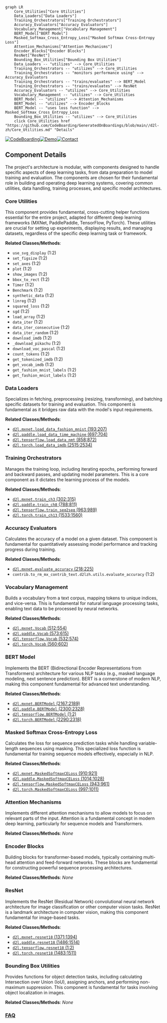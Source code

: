 ```mermaid
graph LR
    Core_Utilities["Core Utilities"]
    Data_Loaders["Data Loaders"]
    Training_Orchestrators["Training Orchestrators"]
    Accuracy_Evaluators["Accuracy Evaluators"]
    Vocabulary_Management["Vocabulary Management"]
    BERT_Model["BERT Model"]
    Masked_Softmax_Cross_Entropy_Loss["Masked Softmax Cross-Entropy Loss"]
    Attention_Mechanisms["Attention Mechanisms"]
    Encoder_Blocks["Encoder Blocks"]
    ResNet["ResNet"]
    Bounding_Box_Utilities["Bounding Box Utilities"]
    Data_Loaders -- "utilizes" --> Core_Utilities
    Training_Orchestrators -- "utilizes" --> Core_Utilities
    Training_Orchestrators -- "monitors performance using" --> Accuracy_Evaluators
    Training_Orchestrators -- "trains/evaluates" --> BERT_Model
    Training_Orchestrators -- "trains/evaluates" --> ResNet
    Accuracy_Evaluators -- "utilizes" --> Core_Utilities
    Vocabulary_Management -- "utilizes" --> Core_Utilities
    BERT_Model -- "utilizes" --> Attention_Mechanisms
    BERT_Model -- "utilizes" --> Encoder_Blocks
    BERT_Model -- "uses loss function" --> Masked_Softmax_Cross_Entropy_Loss
    Bounding_Box_Utilities -- "utilizes" --> Core_Utilities
    click Core_Utilities href "https://github.com/CodeBoarding/GeneratedOnBoardings/blob/main//d2l-zh/Core_Utilities.md" "Details"
```
[![CodeBoarding](https://img.shields.io/badge/Generated%20by-CodeBoarding-9cf?style=flat-square)](https://github.com/CodeBoarding/GeneratedOnBoardings)[![Demo](https://img.shields.io/badge/Try%20our-Demo-blue?style=flat-square)](https://www.codeboarding.org/demo)[![Contact](https://img.shields.io/badge/Contact%20us%20-%20contact@codeboarding.org-lightgrey?style=flat-square)](mailto:contact@codeboarding.org)

## Component Details

The project's architecture is modular, with components designed to handle specific aspects of deep learning tasks, from data preparation to model training and evaluation. The components are chosen for their fundamental role in building and operating deep learning systems, covering common utilities, data handling, training processes, and specific model architectures.

### Core Utilities
This component provides fundamental, cross-cutting helper functions essential for the entire project, adapted for different deep learning frameworks (MXNet, PaddlePaddle, TensorFlow, PyTorch). These utilities are crucial for setting up experiments, displaying results, and managing datasets, regardless of the specific deep learning task or framework.


**Related Classes/Methods**:

- `use_svg_display` (1:2)
- `set_figsize` (1:2)
- `set_axes` (1:2)
- `plot` (1:2)
- `show_images` (1:2)
- `bbox_to_rect` (1:2)
- `Timer` (1:2)
- `Benchmark` (1:2)
- `synthetic_data` (1:2)
- `linreg` (1:2)
- `squared_loss` (1:2)
- `sgd` (1:2)
- `load_array` (1:2)
- `data_iter` (1:2)
- `data_iter_consecutive` (1:2)
- `data_iter_random` (1:2)
- `download_imdb` (1:2)
- `_download_pikachu` (1:2)
- `download_voc_pascal` (1:2)
- `count_tokens` (1:2)
- `get_tokenized_imdb` (1:2)
- `get_vocab_imdb` (1:2)
- `get_fashion_mnist_labels` (1:2)
- `get_fashion_mnist_labels` (1:2)


### Data Loaders
Specializes in fetching, preprocessing (resizing, transforming), and batching specific datasets for training and evaluation. This component is fundamental as it bridges raw data with the model's input requirements.


**Related Classes/Methods**:

- <a href="https://github.com/d2l-ai/d2l-zh/blob/master/d2l/mxnet.py#L193-L207" target="_blank" rel="noopener noreferrer">`d2l.mxnet.load_data_fashion_mnist` (193:207)</a>
- <a href="https://github.com/d2l-ai/d2l-zh/blob/master/d2l/paddle.py#L697-L704" target="_blank" rel="noopener noreferrer">`d2l.paddle.load_data_time_machine` (697:704)</a>
- <a href="https://github.com/d2l-ai/d2l-zh/blob/master/d2l/tensorflow.py#L858-L872" target="_blank" rel="noopener noreferrer">`d2l.tensorflow.load_data_nmt` (858:872)</a>
- <a href="https://github.com/d2l-ai/d2l-zh/blob/master/d2l/torch.py#L2515-L2534" target="_blank" rel="noopener noreferrer">`d2l.torch.load_data_imdb` (2515:2534)</a>


### Training Orchestrators
Manages the training loop, including iterating epochs, performing forward and backward passes, and updating model parameters. This is a core component as it dictates the learning process of the models.


**Related Classes/Methods**:

- <a href="https://github.com/d2l-ai/d2l-zh/blob/master/d2l/mxnet.py#L302-L315" target="_blank" rel="noopener noreferrer">`d2l.mxnet.train_ch3` (302:315)</a>
- <a href="https://github.com/d2l-ai/d2l-zh/blob/master/d2l/paddle.py#L788-L811" target="_blank" rel="noopener noreferrer">`d2l.paddle.train_ch8` (788:811)</a>
- <a href="https://github.com/d2l-ai/d2l-zh/blob/master/d2l/tensorflow.py#L963-L989" target="_blank" rel="noopener noreferrer">`d2l.tensorflow.train_seq2seq` (963:989)</a>
- <a href="https://github.com/d2l-ai/d2l-zh/blob/master/d2l/torch.py#L1533-L1560" target="_blank" rel="noopener noreferrer">`d2l.torch.train_ch13` (1533:1560)</a>


### Accuracy Evaluators
Calculates the accuracy of a model on a given dataset. This component is fundamental for quantitatively assessing model performance and tracking progress during training.


**Related Classes/Methods**:

- <a href="https://github.com/d2l-ai/d2l-zh/blob/master/d2l/mxnet.py#L218-L225" target="_blank" rel="noopener noreferrer">`d2l.mxnet.evaluate_accuracy` (218:225)</a>
- `contrib.to_rm_mx_contrib_text.d2lzh.utils.evaluate_accuracy` (1:2)


### Vocabulary Management
Builds a vocabulary from a text corpus, mapping tokens to unique indices, and vice-versa. This is fundamental for natural language processing tasks, enabling text data to be processed by neural networks.


**Related Classes/Methods**:

- <a href="https://github.com/d2l-ai/d2l-zh/blob/master/d2l/mxnet.py#L512-L554" target="_blank" rel="noopener noreferrer">`d2l.mxnet.Vocab` (512:554)</a>
- <a href="https://github.com/d2l-ai/d2l-zh/blob/master/d2l/paddle.py#L573-L615" target="_blank" rel="noopener noreferrer">`d2l.paddle.Vocab` (573:615)</a>
- <a href="https://github.com/d2l-ai/d2l-zh/blob/master/d2l/tensorflow.py#L532-L574" target="_blank" rel="noopener noreferrer">`d2l.tensorflow.Vocab` (532:574)</a>
- <a href="https://github.com/d2l-ai/d2l-zh/blob/master/d2l/torch.py#L560-L602" target="_blank" rel="noopener noreferrer">`d2l.torch.Vocab` (560:602)</a>


### BERT Model
Implements the BERT (Bidirectional Encoder Representations from Transformers) architecture for various NLP tasks (e.g., masked language modeling, next sentence prediction). BERT is a cornerstone of modern NLP, making this component fundamental for advanced text understanding.


**Related Classes/Methods**:

- <a href="https://github.com/d2l-ai/d2l-zh/blob/master/d2l/mxnet.py#L2167-L2189" target="_blank" rel="noopener noreferrer">`d2l.mxnet.BERTModel` (2167:2189)</a>
- <a href="https://github.com/d2l-ai/d2l-zh/blob/master/d2l/paddle.py#L2300-L2328" target="_blank" rel="noopener noreferrer">`d2l.paddle.BERTModel` (2300:2328)</a>
- <a href="https://github.com/d2l-ai/d2l-zh/blob/master/d2l/tensorflow.py#L1-L2" target="_blank" rel="noopener noreferrer">`d2l.tensorflow.BERTModel` (1:2)</a>
- <a href="https://github.com/d2l-ai/d2l-zh/blob/master/d2l/torch.py#L2290-L2318" target="_blank" rel="noopener noreferrer">`d2l.torch.BERTModel` (2290:2318)</a>


### Masked Softmax Cross-Entropy Loss
Calculates the loss for sequence prediction tasks while handling variable-length sequences using masking. This specialized loss function is fundamental for training sequence models effectively, especially in NLP.


**Related Classes/Methods**:

- <a href="https://github.com/d2l-ai/d2l-zh/blob/master/d2l/mxnet.py#L910-L921" target="_blank" rel="noopener noreferrer">`d2l.mxnet.MaskedSoftmaxCELoss` (910:921)</a>
- <a href="https://github.com/d2l-ai/d2l-zh/blob/master/d2l/paddle.py#L1014-L1028" target="_blank" rel="noopener noreferrer">`d2l.paddle.MaskedSoftmaxCELoss` (1014:1028)</a>
- <a href="https://github.com/d2l-ai/d2l-zh/blob/master/d2l/tensorflow.py#L943-L961" target="_blank" rel="noopener noreferrer">`d2l.tensorflow.MaskedSoftmaxCELoss` (943:961)</a>
- <a href="https://github.com/d2l-ai/d2l-zh/blob/master/d2l/torch.py#L997-L1011" target="_blank" rel="noopener noreferrer">`d2l.torch.MaskedSoftmaxCELoss` (997:1011)</a>


### Attention Mechanisms
Implements different attention mechanisms to allow models to focus on relevant parts of the input. Attention is a fundamental concept in modern deep learning, particularly for sequence models and Transformers.


**Related Classes/Methods**: _None_

### Encoder Blocks
Building blocks for transformer-based models, typically containing multi-head attention and feed-forward networks. These blocks are fundamental for constructing powerful sequence processing architectures.


**Related Classes/Methods**: _None_

### ResNet
Implements the ResNet (Residual Network) convolutional neural network architecture for image classification or other computer vision tasks. ResNet is a landmark architecture in computer vision, making this component fundamental for image-based tasks.


**Related Classes/Methods**:

- <a href="https://github.com/d2l-ai/d2l-zh/blob/master/d2l/mxnet.py#L1371-L1394" target="_blank" rel="noopener noreferrer">`d2l.mxnet.resnet18` (1371:1394)</a>
- <a href="https://github.com/d2l-ai/d2l-zh/blob/master/d2l/paddle.py#L1486-L1514" target="_blank" rel="noopener noreferrer">`d2l.paddle.resnet18` (1486:1514)</a>
- <a href="https://github.com/d2l-ai/d2l-zh/blob/master/d2l/tensorflow.py#L1-L2" target="_blank" rel="noopener noreferrer">`d2l.tensorflow.resnet18` (1:2)</a>
- <a href="https://github.com/d2l-ai/d2l-zh/blob/master/d2l/torch.py#L1483-L1511" target="_blank" rel="noopener noreferrer">`d2l.torch.resnet18` (1483:1511)</a>


### Bounding Box Utilities
Provides functions for object detection tasks, including calculating Intersection over Union (IoU), assigning anchors, and performing non-maximum suppression. This component is fundamental for tasks involving object localization in images.


**Related Classes/Methods**: _None_



### [FAQ](https://github.com/CodeBoarding/GeneratedOnBoardings/tree/main?tab=readme-ov-file#faq)